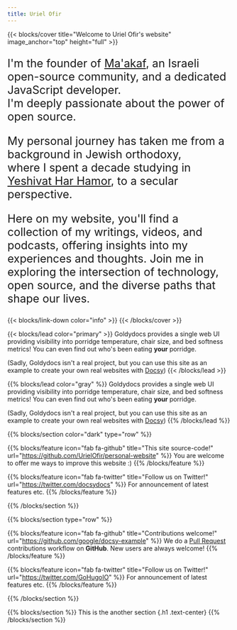 ```yaml
---
title: Uriel Ofir
---
```


{{< blocks/cover title="Welcome to Uriel Ofir's website" image_anchor="top" height="full" >}}
<div style= "font-size:25px">

I'm the founder of <a target="_blank" href="https://maakaf-landing-page.netlify.app/">Ma'akaf</a>, an Israeli open-source community, and a dedicated JavaScript developer. <br> I'm deeply passionate about the power of open source.

My personal journey has taken me from a background in Jewish orthodoxy,<br> where I spent a decade studying in <a target="_blank" href="https://en.wikipedia.org/wiki/Har_Hamor">Yeshivat Har Hamor</a>, to a secular perspective.

Here on my website, you'll find a collection of my writings, videos, and podcasts, offering insights into my experiences and thoughts. Join me in exploring the intersection of technology, open source, and the diverse paths that shape our lives.
</div> 

{{< blocks/link-down color="info" >}}
{{< /blocks/cover >}}


{{< blocks/lead color="primary" >}}
Goldydocs provides a single web UI providing visibility into porridge
temperature, chair size, and bed softness metrics! You can even find out who's
been eating **your** porridge.

(Sadly, Goldydocs isn't a real project, but you can use this site as an example
to create your own real websites with [Docsy](https://docsy.dev))
{{< /blocks/lead >}}

{{% blocks/lead color="gray" %}}
Goldydocs provides a single web UI providing visibility into porridge
temperature, chair size, and bed softness metrics! You can even find out who's
been eating **your** porridge.

(Sadly, Goldydocs isn't a real project, but you can use this site as an example
to create your own real websites with [Docsy](https://docsy.dev))
{{% /blocks/lead %}}

{{% blocks/section color="dark" type="row" %}}


{{% blocks/feature icon="fab fa-github" title="This site source-code!" url="https://github.com/UrielOfir/personal-website" %}}
You are welcome to offer me ways to improve this website :)
{{% /blocks/feature %}}


{{% blocks/feature icon="fab fa-twitter" title="Follow us on Twitter!" url="https://twitter.com/docsydocs" %}}
For announcement of latest features etc.
{{% /blocks/feature %}}


{{% /blocks/section %}}


{{% blocks/section type="row" %}}

{{% blocks/feature icon="fab fa-github" title="Contributions welcome!"
    url="https://github.com/google/docsy-example" %}}
We do a [Pull Request](https://github.com/google/docsy-example/pulls)
contributions workflow on **GitHub**. New users are always welcome!
{{% /blocks/feature %}}

{{% blocks/feature icon="fab fa-twitter" title="Follow us on Twitter!"
    url="https://twitter.com/GoHugoIO" %}}
For announcement of latest features etc.
{{% /blocks/feature %}}

{{% /blocks/section %}}


{{% blocks/section %}}
This is the another section
{.h1 .text-center}
{{% /blocks/section %}}
